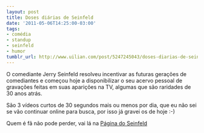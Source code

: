 ```yaml
---
layout: post
title: Doses diárias de Seinfeld
date: '2011-05-06T14:25:00-03:00'
tags:
- comédia
- standup
- seinfeld
- humor
tumblr_url: http://www.uilian.com/post/5247245043/doses-diarias-de-seinfeld
---
```

O comediante Jerry Seinfeld resolveu incentivar as futuras gerações de comediantes e começou hoje a disponibilizar o seu acervo pessoal de gravações feitas em suas aparições na TV, algumas que são raridades de 30 anos atrás.

São 3 vídeos curtos de 30 segundos mais ou menos por dia, que eu não sei se vão continuar online para busca, por isso já gravei os de hoje :-)

Quem é fã não pode perder, vai lá na [Página do Seinfeld](http://www.jerryseinfeld.com)
